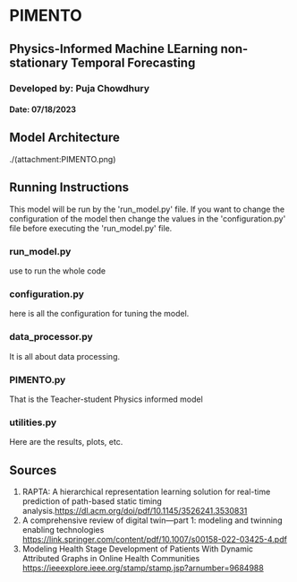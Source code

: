 # PIMENTO
## Physics-Informed Machine LEarning non-stationary Temporal Forecasting
### Developed by: Puja Chowdhury
#### Date: 07/18/2023

## Model Architecture
./(attachment:PIMENTO.png)

## Running Instructions
This model will be run by the 'run_model.py' file.
If you want to change the configuration of the model then change the values in the 'configuration.py' file before executing the 'run_model.py' file.

### run_model.py
 use to run the whole code
### configuration.py
 here is all the configuration for tuning the model.
### data_processor.py
 It is all about data processing.
### PIMENTO.py
 That is the Teacher-student Physics informed model
### utilities.py
 Here are the results, plots, etc.
## Sources
 1. RAPTA: A hierarchical representation learning solution for real-time prediction of path-based static timing analysis.https://dl.acm.org/doi/pdf/10.1145/3526241.3530831
 2. A comprehensive review of digital twin—part 1: modeling and twinning enabling technologies https://link.springer.com/content/pdf/10.1007/s00158-022-03425-4.pdf
 3. Modeling Health Stage Development of Patients With Dynamic Attributed Graphs in Online Health Communities
https://ieeexplore.ieee.org/stamp/stamp.jsp?arnumber=9684988
